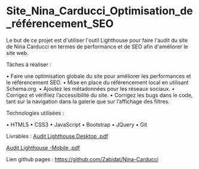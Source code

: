 # Site_Nina_Carducci_Optimisation_de_référencement_SEO
Le but de ce projet est d'utiliser l'outil Lighthouse pour faire l'audit du site de Nina Carducci  en termes de performance et de SEO afin d'améliorer le site web.

Tâches à réaliser :

•	Faire une optimisation globale du site pour améliorer les performances et le référencement SEO.
•	Mise en place du référencement local en utilisant Schema.org.
•	Ajoutez les métadonnées pour les réseaux sociaux. 
•	Corrigez et vérifiiez l’accessibilité du site.
•	Corrigez les bugs dans le code, tant sur la navigation dans la galerie que sur l’affichage des filtres. 

Technologies utilisées :

•	HTML5
•	CSS3
•	JavaScript
•	Bootstrap
•	JQuery
•	Git

Livrables :
[Audit Lighthouse Desktop .pdf](https://github.com/user-attachments/files/15942254/Audit.Lighthouse.Desktop.pdf)

[Audit Lighthouse -Mobile .pdf](https://github.com/user-attachments/files/15942230/Audit.Lighthouse.-Mobile.pdf)

Lien github pages :
https://github.com/Zabidat/Nina-Carducci




